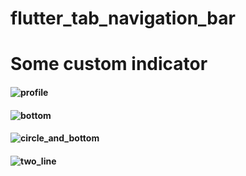 # flutter_tab_navigation_bar

# Some custom indicator
#### ![profile](https://github.com/Mohiuddin655-PRO/flutter_tab_navigation_bar/assets/71176567/ab34dfcd-a24f-400b-86a2-6141eaebb0c7)
#### ![bottom](https://github.com/Mohiuddin655-PRO/flutter_tab_navigation_bar/assets/71176567/7cb498f3-da64-4085-a6dc-ac61af07461b)
#### ![circle_and_bottom](https://github.com/Mohiuddin655-PRO/flutter_tab_navigation_bar/assets/71176567/307abf6a-f915-499d-8b44-61f8413361b8)
#### ![two_line](https://github.com/Mohiuddin655-PRO/flutter_tab_navigation_bar/assets/71176567/473b89af-7564-4ffa-b9ad-83a42a8a8d7b)

